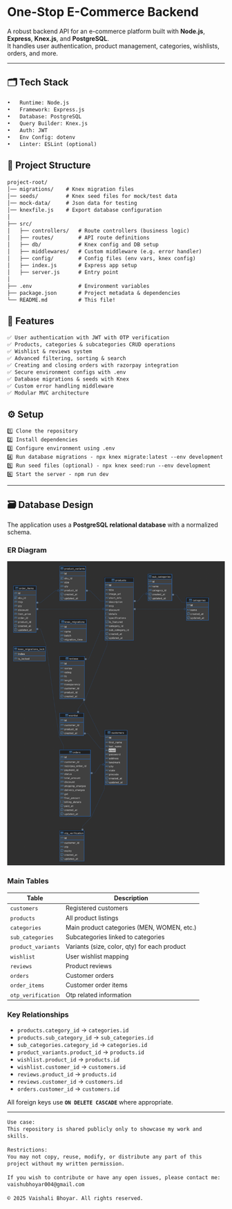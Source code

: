 # One-Stop E-Commerce Backend

A robust backend API for an e-commerce platform built with **Node.js**, **Express**, **Knex.js**, and **PostgreSQL**.  
It handles user authentication, product management, categories, wishlists, orders, and more.

---

## 🗂️ Tech Stack

```plaintext
•	Runtime: Node.js
•	Framework: Express.js
•	Database: PostgreSQL
•	Query Builder: Knex.js
•	Auth: JWT
•	Env Config: dotenv
•	Linter: ESLint (optional)
```

## 📂 Project Structure

```plaintext
project-root/
│── migrations/    # Knex migration files
│── seeds/         # Knex seed files for mock/test data
│── mock-data/     # Json data for testing
│── knexfile.js    # Export database configuration
│
├── src/
│   ├── controllers/   # Route controllers (business logic)
│   ├── routes/        # API route definitions
│   ├── db/            # Knex config and DB setup
│   ├── middlewares/   # Custom middleware (e.g. error handler)
│   ├── config/        # Config files (env vars, knex config)
│   ├── index.js       # Express app setup
│   ├── server.js      # Entry point
│
├── .env               # Environment variables
├── package.json       # Project metadata & dependencies
└── README.md          # This file!
```

## 🚀 Features

```plaintext
✅ User authentication with JWT with OTP verification
✅ Products, categories & subcategories CRUD operations
✅ Wishlist & reviews system
✅ Advanced filtering, sorting & search
✅ Creating and closing orders with razorpay integration
✅ Secure environment configs with .env
✅ Database migrations & seeds with Knex
✅ Custom error handling middleware
✅ Modular MVC architecture
```

## ⚙️ Setup

```plaintext
1️⃣ Clone the repository
2️⃣ Install dependencies
3️⃣ Configure environment using .env
4️⃣ Run database migrations - npx knex migrate:latest --env development
5️⃣ Run seed files (optional) - npx knex seed:run --env development
6️⃣ Start the server - npm run dev
```

---

## 🗃️ Database Design

The application uses a **PostgreSQL relational database** with a normalized schema.

### ER Diagram

![ER Diagram](./docs/er-diagram.png)

### Main Tables

| Table              | Description                                  |
|--------------------|----------------------------------------------|
| `customers`        | Registered customers                         |
| `products`         | All product listings                         |
| `categories`       | Main product categories (MEN, WOMEN, etc.)   |
| `sub_categories`   | Subcategories linked to categories           |
| `product_variants` | Variants (size, color, qty) for each product |
| `wishlist`         | User wishlist mapping                        |
| `reviews`          | Product reviews                              |
| `orders`           | Customer orders                              |
| `order_items`      | Customer order items                         |
| `otp_verification` | Otp related information                      |

### Key Relationships

- `products.category_id` → `categories.id`
- `products.sub_category_id` → `sub_categories.id`
- `sub_categories.category_id` → `categories.id`
- `product_variants.product_id` → `products.id`
- `wishlist.product_id` → `products.id`
- `wishlist.customer_id` → `customers.id`
- `reviews.product_id` → `products.id`
- `reviews.customer_id` → `customers.id`
- `orders.customer_id` → `customers.id`

All foreign keys use **`ON DELETE CASCADE`** where appropriate.

---

```plaintext
Use case: 
This repository is shared publicly only to showcase my work and skills.

Restrictions: 
You may not copy, reuse, modify, or distribute any part of this project without my written permission.

If you wish to contribute or have any open issues, please contact me: vaishubhoyar004@gmail.com

© 2025 Vaishali Bhoyar. All rights reserved.
```